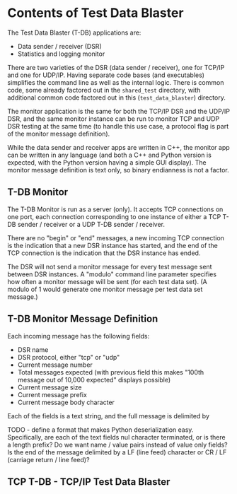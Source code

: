 # Contents of Test Data Blaster

The Test Data Blaster (T-DB) applications are:
- Data sender / receiver (DSR)
- Statistics and logging monitor

There are two varieties of the DSR (data sender / receiver), one for TCP/IP and one for UDP/IP. Having separate code bases (and executables) simplifies the command line as well as the internal logic. There is common code, some already factored out in the `shared_test` directory, with additional common code factored out in this (`test_data_blaster`) directory.

The monitor application is the same for both the TCP/IP DSR and the UDP/IP DSR, and the same monitor instance can be run to monitor TCP and UDP DSR testing at the same time (to handle this use case, a protocol flag is part of the monitor message definition).

While the data sender and receiver apps are written in C++, the monitor app can be written in any language (and both a C++ and Python version is expected, with the Python version having a simple GUI display). The monitor message definition is text only, so binary endianness is not a factor.

## T-DB Monitor

The T-DB Monitor is run as a server (only). It accepts TCP connections on one port, each connection corresponding to one instance of either a TCP T-DB sender / receiver or a UDP T-DB sender / receiver.

There are no "begin" or "end" messages, a new incoming TCP connection is the indication that a new DSR instance has started, and the end of the TCP connection is the indication that the DSR instance has ended.

The DSR will not send a monitor message for every test message sent between DSR instances. A "modulo" command line parameter specifies how often a monitor message will be sent (for each test data set). (A modulo of 1 would generate one monitor message per test data set message.)



## T-DB Monitor Message Definition

Each incoming message has the following fields:
- DSR name
- DSR protocol, either "tcp" or "udp"
- Current message number
- Total messages expected (with previous field this makes "100th message out of 10,000 expected" displays possible)
- Current message size
- Current message prefix
- Current message body character

Each of the fields is a text string, and the full message is delimited by

TODO - define a format that makes Python deserialization easy. Specifically, are each of the text fields nul character terminated, or is there a length prefix? Do we want name / value pairs instead of value only fields? Is the end of the message delimited by a LF (line feed) character or CR / LF (carriage return / line feed)?





## TCP T-DB - TCP/IP Test Data Blaster


